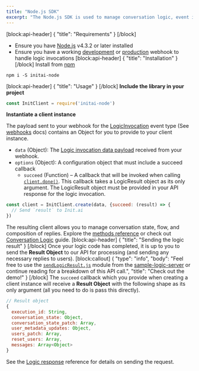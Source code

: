```yaml
---
title: "Node.js SDK"
excerpt: "The Node.js SDK is used to manage conversation logic, event invocations, and compose replies for your Init.ai application."
---
```

[block:api-header]
{
  "title": "Requirements"
}
[/block]
* Ensure you have [Node.js](https://nodejs.org/en/download/) v4.3.2 or later installed
* Ensure you have a working [development](webhooks#section-development) or [production](webhooks#section-production) webhook to handle logic invocations
[block:api-header]
{
  "title": "Installation"
}
[/block]
Install from [npm](https://www.npmjs.com/)

```
npm i -S initai-node
```
[block:api-header]
{
  "title": "Usage"
}
[/block]
**Include the library in your project**

```javascript
const InitClient = require('initai-node')
``` 

**Instantiate a client instance** 

The payload sent to your webhook for the [LogicInvocation](webhooks#section-logicinvocation) event type (See [webhooks](doc:webhooks) docs) contains an Object for you to provide to your client instance.

* `data` (Object): The [Logic invocation data payload](webhooks#section-logicinvocation-example-body) received from your webhook.
* `options` (Object): A configuration object that must include a succeed callback
  * `succeed` (Function) – A callback that will be invoked when calling [`client.done()`](node-js-sdk-client-methods#section-done). This callback takes a LogicResult object as its only argument. The LogicResult object must be provided in your API response for the logic invocation.

```javascript
const client = InitClient.create(data, {succeed: (result) => {
  // Send `result` to Init.ai
})
```

The resulting client allows you to manage conversation state, flow, and composition of replies. Explore the [methods reference](doc:node-js-sdk-client-methods) or check out [Conversation Logic](doc:conversation-logic) guide.
[block:api-header]
{
  "title": "Sending the logic result"
}
[/block]
Once your logic code has completed, it is up to you to send the **Result Object** to our API for processing (and sending any necessary replies to users).
[block:callout]
{
  "type": "info",
  "body": "Feel free to use the [`sendLogicResult.js`](https://github.com/init-ai/sample-logic-server/blob/master/src/sendLogicResult.js) module from the [sample-logic-server](https://github.com/init-ai/sample-logic-server/blob/master/src/sendLogicResult.js) or continue reading for a breakdown of this API call.",
  "title": "Check out the demo!"
}
[/block]
The `succeed` callback which you provide when creating a client instance will receive a **Result Object** with the following shape as its only argument (all you need to do is pass this directly).

```javascript
// Result object
{
  execution_id: String,
  conversation_state: Object,
  conversation_state_patch: Array,
  user_metadata_updates: Object, 
  users_patch: Array,
  reset_users: Array,
  messages: Array<Object>
}
```
See the [Logic response](doc:webhooks#section-logic-response) reference for details on sending the request.